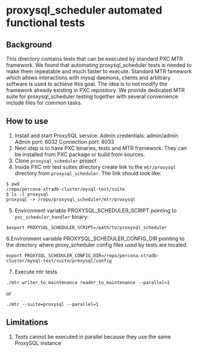 # proxysql_scheduler automated functional tests

## Background
This directory contains tests that can be executed by standard PXC MTR framework.
We found that automating proxysql_scheduler tests is needed to make them repeatable and much faster to execute. Standard MTR famework which allows interactions with mysql daemons, clients and arbitrary software is used to achieve this goal.
The idea is to not modify the framework already existing in PXC repository. We provide dedicated MTR suite for proxysql_scheduler testing together with several convenience include files for common tasks.

## How to use
1. Install and start ProxySQL service.
Admin credentials: admin/admin
Admin port: 6032
Connection port: 6033
2. Next step is to have PXC binaries,  tests and MTR framework. They can be installed from PXC package or build from sources.
3. Clone `proxysql_scheduler` project
4. Inside PXC mtr test suites directory create link to the `mtr/proxysql` directory from `proxysql_scheduler`. 
The link should look like:
```
$ pwd
/repo/percona-xtradb-cluster/mysql-test/suite
$ ls -l proxysql
proxysql -> /repo/proxysql_scheduler/mtr/proxysql
```
5. Environment variable PROXYSQL_SCHEDULER_SCRIPT pointing to `pxc_scheduler_handler` binary:
```
$export PROXYSQL_SCHEDULER_SCRIPT=/path/to/proxysql_scheduler
```
6.Environment variable PROXYSQL_SCHEDULER_CONFIG_DIR pointing to the directory where proxy_scheduler config files used by tests are located.
```
export PROXYSQL_SCHEDULER_CONFIG_DIR=/repo/percona-xtradb-cluster/mysql-test/suite/proxysql/config
```
7. Execute mtr tests
```
./mtr writer_to_maintenance reader_to_maintenance --parallel=1
```
or
```
./mtr --suite=proxysql --parallel=1
```

## Limitations
1. Tests cannot be executed in parallel because they use the same ProxySQL instance